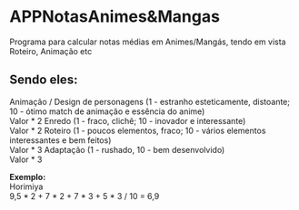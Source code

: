 # APPNotasAnimes&Mangas
Programa para calcular notas médias em Animes/Mangás, tendo em vista Roteiro, Animação etc

## Sendo eles:
Animação / Design de personagens (1 - estranho esteticamente, distoante; 10 - ótimo match de animação e essência do anime)<br>
Valor * 2
Enredo (1 - fraco, clichê; 10 - inovador e interessante)<br>
Valor * 2
Roteiro (1 - poucos elementos, fraco; 10 - vários elementos interessantes e bem feitos)<br>
Valor * 3
Adaptação (1 - rushado, 10 - bem desenvolvido)<br>
Valor * 3

**Exemplo:**<br>
Horimiya<br>
9,5 * 2 + 7 * 2 + 7 * 3 + 5 * 3 / 10 = 6,9